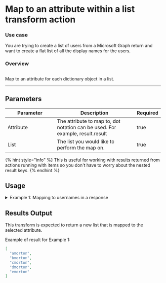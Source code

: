 # Map to an attribute within a list transform action

### Use case

You are trying to create a list of users from a Microsoft Graph return and want to create a flat list of all the display names for the users.

### Overview

<figure><img src="../../../../.gitbook/assets/Screenshot 2025-03-28 at 11.29.02 AM.png" alt=""><figcaption></figcaption></figure>

Map to an attribute for each dictionary object in a list.

***

## Parameters

<table><thead><tr><th width="217">Parameter</th><th width="417.3333333333333">Description</th><th data-type="checkbox">Required</th></tr></thead><tbody><tr><td>Attribute</td><td>The attribute to map to, dot notation can be used. For example, result.result</td><td>true</td></tr><tr><td>List</td><td>The list you would like to perform the map on.</td><td>true</td></tr></tbody></table>

{% hint style="info" %}
This is useful for working with results returned from actions running with items so you don't have to worry about the nested result keys.
{% endhint %}

## Usage

<details>

<summary>Example 1: Mapping to usernames in a response</summary>

Inputs:

**Attribute:** result.result.data.username

**List:**

```json
[
  {
    "result": {
      "result": {
        "data": {
          "username": "amorton"
        }
      }
    }
  },
  {
    "result": {
      "result": {
        "data": {
          "username": "bmorton"
        }
      }
    }
  },
  {
    "result": {
      "result": {
        "data": {
          "username": "cmorton"
        }
      }
    }
  },
  {
    "result": {
      "result": {
        "data": {
          "username": "dmorton"
        }
      }
    }
  },
  {
    "result": {
      "result": {
        "data": {
          "username": "emorton"
        }
      }
    }
  }
]
```

</details>

## Results Output

This transform is expected to return a new list that is mapped to the selected attribute.

Example of result for Example 1:

```json
[
  "amorton",
  "bmorton",
  "cmorton",
  "dmorton",
  "emorton"
]
```
